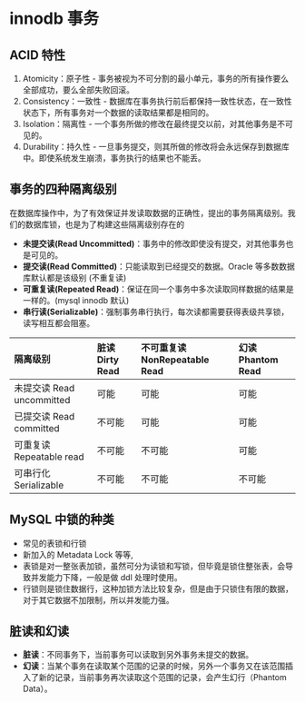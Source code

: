 # innodb 事务

## ACID 特性

1. Atomicity：原子性 - 事务被视为不可分割的最小单元，事务的所有操作要么全部成功，要么全部失败回滚。
2. Consistency：一致性 - 数据库在事务执行前后都保持一致性状态，在一致性状态下，所有事务对一个数据的读取结果都是相同的。
3. Isolation：隔离性 - 一个事务所做的修改在最终提交以前，对其他事务是不可见的。
4. Durability：持久性 - 一旦事务提交，则其所做的修改将会永远保存到数据库中。即使系统发生崩溃，事务执行的结果也不能丢。

## 事务的四种隔离级别

在数据库操作中，为了有效保证并发读取数据的正确性，提出的事务隔离级别。我们的数据库锁，也是为了构建这些隔离级别存在的

* **未提交读\(Read Uncommitted\)**：事务中的修改即使没有提交，对其他事务也是可见的。
* **提交读\(Read Committed\)**：只能读取到已经提交的数据。Oracle 等多数数据库默认都是该级别 \(不重复读\)
* **可重复读\(Repeated Read\)**：保证在同一个事务中多次读取同样数据的结果是一样的。\(mysql innodb 默认\)
* **串行读\(Serializable\)**：强制事务串行执行，每次读都需要获得表级共享锁，读写相互都会阻塞。

| 隔离级别 | 脏读 Dirty Read | 不可重复读 NonRepeatable Read | 幻读 Phantom Read |
| :--- | :--- | :--- | :--- |
| 未提交读 Read uncommitted | 可能 | 可能 | 可能 |
| 已提交读 Read committed | 不可能 | 可能 | 可能 |
| 可重复读 Repeatable read | 不可能 | 不可能 | 可能 |
| 可串行化 Serializable | 不可能 | 不可能 | 不可能 |

## MySQL 中锁的种类

* 常见的表锁和行锁
* 新加入的 Metadata Lock 等等,
* 表锁是对一整张表加锁，虽然可分为读锁和写锁，但毕竟是锁住整张表，会导致并发能力下降，一般是做 ddl 处理时使用。
* 行锁则是锁住数据行，这种加锁方法比较复杂，但是由于只锁住有限的数据，对于其它数据不加限制，所以并发能力强。

## 脏读和幻读

* **脏读**：不同事务下，当前事务可以读取到另外事务未提交的数据。
* **幻读**：当某个事务在读取某个范围的记录的时候，另外一个事务又在该范围插入了新的记录，当前事务再次读取这个范围的记录，会产生幻行（Phantom Data）。

